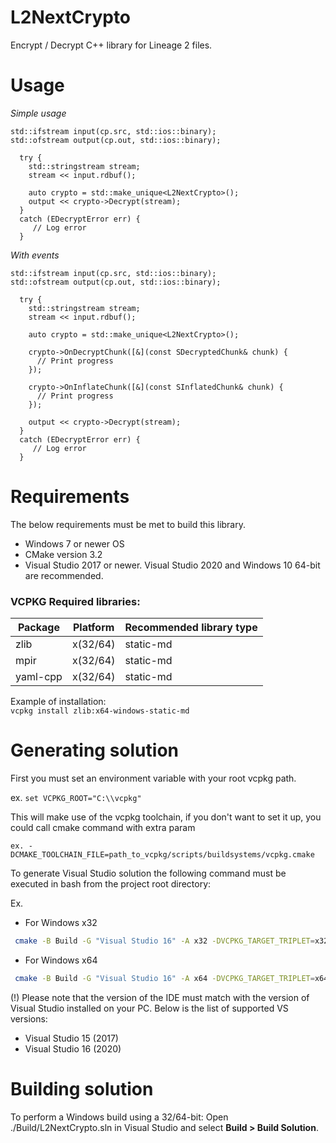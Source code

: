 # L2NextCrypto
Encrypt / Decrypt C++ library for Lineage 2 files.

# Usage

*Simple usage*

```
std::ifstream input(cp.src, std::ios::binary);
std::ofstream output(cp.out, std::ios::binary);

  try {
    std::stringstream stream;
    stream << input.rdbuf();

    auto crypto = std::make_unique<L2NextCrypto>();
    output << crypto->Decrypt(stream);
  }
  catch (EDecryptError err) {
     // Log error
  }
```

*With events*

```
std::ifstream input(cp.src, std::ios::binary);
std::ofstream output(cp.out, std::ios::binary);

  try {
    std::stringstream stream;
    stream << input.rdbuf();

    auto crypto = std::make_unique<L2NextCrypto>();
    
    crypto->OnDecryptChunk([&](const SDecryptedChunk& chunk) {
      // Print progress
    });

    crypto->OnInflateChunk([&](const SInflatedChunk& chunk) {
      // Print progress
    });
    
    output << crypto->Decrypt(stream);
  }
  catch (EDecryptError err) {
     // Log error
  }
```

# Requirements

The below requirements must be met to build this library.

* Windows 7 or newer OS
* CMake version 3.2
* Visual Studio 2017 or newer. Visual Studio 2020 and Windows 10 64-bit are recommended.

### VCPKG Required libraries: 
| Package | Platform | Recommended library type |
| --------------- | --------------- | --------------- |
| zlib | x(32/64) | static-md |
| mpir | x(32/64) | static-md |
| yaml-cpp | x(32/64) | static-md |

Example of installation:  
`vcpkg install zlib:x64-windows-static-md`

# Generating solution

First you must set an environment variable with your root vcpkg path.

ex. `set VCPKG_ROOT="C:\\vcpkg"`

This will make use of the vcpkg toolchain, if you don't want to set it up, you could call cmake command with extra param
```
ex. -DCMAKE_TOOLCHAIN_FILE=path_to_vcpkg/scripts/buildsystems/vcpkg.cmake
```

To generate Visual Studio solution the following command must be executed in
bash from the project root directory:

Ex.

* For Windows x32
```bash
 cmake -B Build -G "Visual Studio 16" -A x32 -DVCPKG_TARGET_TRIPLET=x32-windows-static-md
```

- For Windows x64
```bash
 cmake -B Build -G "Visual Studio 16" -A x64 -DVCPKG_TARGET_TRIPLET=x64-windows-static-md
```

 (!) Please note that the version of the IDE must match with the version of
Visual Studio installed on your PC.
Below is the list of supported VS versions:

* Visual Studio 15 (2017)
* Visual Studio 16 (2020)

# Building solution

To perform a Windows build using a 32/64-bit:
Open ./Build/L2NextCrypto.sln in Visual Studio and select **Build > Build Solution**.
